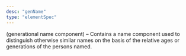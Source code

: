 ```yaml
---
desc: "genName"
type: "elementSpec"
---
```


(generational name component) – Contains a name component used to distinguish otherwise
similar names on the basis of the relative ages or generations of the persons named.